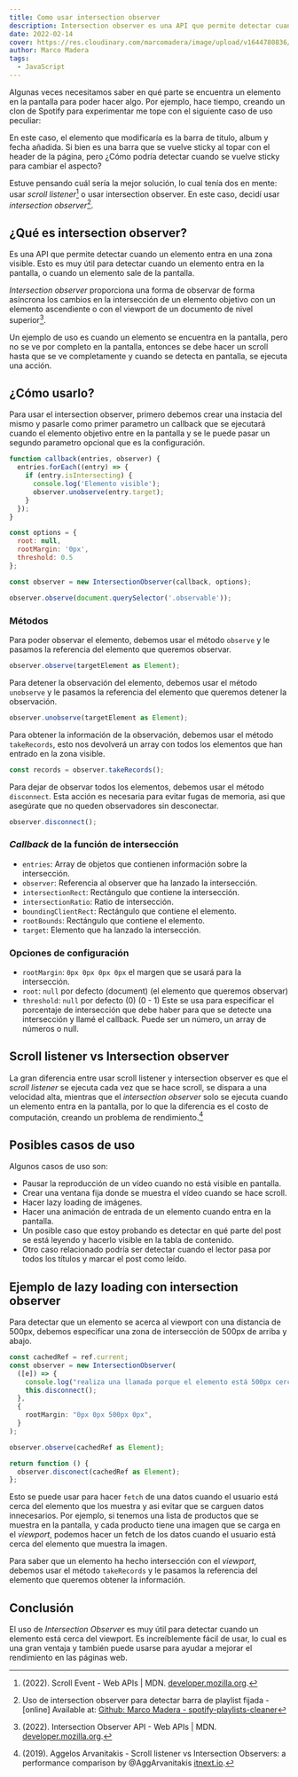```yaml
---
title: Como usar intersection observer
description: Intersection observer es una API que permite detectar cuando un elemento entra en una zona visible.
date: 2022-02-14
cover: https://res.cloudinary.com/marcomadera/image/upload/v1644780836/Blog/intersection-observer/camera_k4t8ps.jpg
author: Marco Madera
tags:
  - JavaScript
---
```


Algunas veces necesitamos saber en qué parte se encuentra un elemento en la pantalla para poder hacer algo. Por ejemplo, hace tiempo, creando un clon de Spotify para experimentar me tope con el siguiente caso de uso peculiar:

<videogif src="https://res.cloudinary.com/marcomadera/video/upload/v1641168708/Blog/intersection-observer/Pinned_header_k_rfvlbg.mp4" title="Spotify sticky table header"></videogif>

En este caso, el elemento que modificaría es la barra de titulo, album y fecha añadida. Si bien es una barra que se vuelve sticky al topar con el header de la página, pero ¿Cómo podría detectar cuando se vuelve sticky para cambiar el aspecto?

Estuve pensando cuál sería la mejor solución, lo cual tenía dos en mente: usar _scroll listener_[^1] o usar intersection observer. En este caso, decidí usar _intersection observer_[^2].

[^1]: (2022). Scroll Event - Web APIs | MDN. [developer.mozilla.org](https://developer.mozilla.org/en-US/docs/Web/API/Element/scroll_event).

[^2]: Uso de intersection observer para detectar barra de playlist fijada - [online] Available at: [Github: Marco Madera - spotify-playlists-cleaner](https://github.com/MarcoMadera/spotify-playlists-cleaner/blob/906c48d5fa097f3d6bc8ceeafa74fe208b0488a7/components/forPlaylistsPage/Titles.tsx#L24)

## ¿Qué es intersection observer?

Es una API que permite detectar cuando un elemento entra en una zona visible. Esto es muy útil para detectar cuando un elemento entra en la pantalla, o cuando un elemento sale de la pantalla.

_Intersection observer_ proporciona una forma de observar de forma asíncrona los cambios en la intersección de un elemento objetivo con un elemento ascendiente o con el viewport de un documento de nivel superior[^3].

[^3]: (2022). Intersection Observer API - Web APIs | MDN. [developer.mozilla.org](https://developer.mozilla.org/en-US/docs/Web/API/Intersection_Observer_API).

Un ejemplo de uso es cuando un elemento se encuentra en la pantalla, pero no se ve por completo en la pantalla, entonces se debe hacer un scroll hasta que se ve completamente y cuando se detecta en pantalla, se ejecuta una acción.

## ¿Cómo usarlo?

Para usar el intersection observer, primero debemos crear una instacia del mismo y pasarle como primer parametro un callback que se ejecutará cuando el elemento objetivo entre en la pantalla y se le puede pasar un segundo parametro opcional que es la configuración.

```js {"addedLines": [], "removedLines": [], "highlight": [16]}
function callback(entries, observer) {
  entries.forEach((entry) => {
    if (entry.isIntersecting) {
      console.log('Elemento visible');
      observer.unobserve(entry.target);
    }
  });
}

const options = {
  root: null,
  rootMargin: '0px',
  threshold: 0.5
};

const observer = new IntersectionObserver(callback, options);

observer.observe(document.querySelector('.observable'));
```

### Métodos

Para poder observar el elemento, debemos usar el método `observe` y le pasamos la referencia del elemento que queremos observar.

```typescript
observer.observe(targetElement as Element);
```

Para detener la observación del elemento, debemos usar el método `unobserve` y le pasamos la referencia del elemento que queremos detener la observación.

```typescript
observer.unobserve(targetElement as Element);
```

Para obtener la información de la observación, debemos usar el método `takeRecords`, esto nos devolverá un array con todos los elementos que han entrado en la zona visible.

```typescript
const records = observer.takeRecords();
```

Para dejar de observar todos los elementos, debemos usar el método `disconnect`. Esta acción es necesaria para evitar fugas de memoria, asi que asegúrate que no queden observadores sin desconectar.

```typescript
observer.disconnect();
```

### _Callback_ de la función de intersección

- `entries`: Array de objetos que contienen información sobre la intersección.
- `observer`: Referencia al observer que ha lanzado la intersección.
- `intersectionRect`: Rectángulo que contiene la intersección.
- `intersectionRatio`: Ratio de intersección.
- `boundingClientRect`: Rectángulo que contiene el elemento.
- `rootBounds`: Rectángulo que contiene el elemento.
- `target`: Elemento que ha lanzado la intersección.

### Opciones de configuración

- `rootMargin`: `0px 0px 0px 0px` el margen que se usará para la intersección.
- `root`: `null` por defecto (document) (el elemento que queremos observar)
- `threshold`: `null` por defecto (0) (0 - 1) Este se usa para especificar el porcentaje de intersección que debe haber para que se detecte una intersección y llamé el callback. Puede ser un número, un array de números o null.

## Scroll listener vs Intersection observer

La gran diferencia entre usar scroll listener y intersection observer es que el _scroll listener_ se ejecuta cada vez que se hace scroll, se dispara a una velocidad alta, mientras que el _intersection observer_ solo se ejecuta cuando un elemento entra en la pantalla, por lo que la diferencia es el costo de computación, creando un problema de rendimiento.[^4]

[^4]: (2019). Aggelos Arvanitakis - Scroll listener vs Intersection Observers: a performance comparison by @AggArvanitakis [itnext.io](https://itnext.io/1v1-scroll-listener-vs-intersection-observers-469a26ab9eb6).

<tweet id="1492930143475548161"></tweet>

## Posibles casos de uso

Algunos casos de uso son:

- Pausar la reproducción de un vídeo cuando no está visible en pantalla.
- Crear una ventana fija donde se muestra el vídeo cuando se hace scroll.
- Hacer lazy loading de imágenes.
- Hacer una animación de entrada de un elemento cuando entra en la pantalla.
- Un posible caso que estoy probando es detectar en qué parte del post se está leyendo y hacerlo visible en la tabla de contenido.\
  <videogif src="https://res.cloudinary.com/marcomadera/video/upload/v1644780526/Blog/intersection-observer/Intersection-observer-TOC_yhhqig.mp4" title="Cambiar el avance de la tabla de contenido"></videogif>
- Otro caso relacionado podría ser detectar cuando el lector pasa por todos los títulos y marcar el post como leído.

## Ejemplo de lazy loading con intersection observer

Para detectar que un elemento se acerca al viewport con una distancia de 500px, debemos especificar una zona de intersección de 500px de arriba y abajo.

```typescript {"addedLines": [], "removedLines": [], "highlight": [8]}
const cachedRef = ref.current;
const observer = new IntersectionObserver(
  ([e]) => {
    console.log("realiza una llamada porque el elemento está 500px cerca del viewport");
    this.disconnect();
  },
  {
    rootMargin: "0px 0px 500px 0px",
  }
);

observer.observe(cachedRef as Element);

return function () {
  observer.disconect(cachedRef as Element);
};
```

Esto se puede usar para hacer `fetch` de una datos cuando el usuario está cerca del elemento que los muestra y asi evitar que se carguen datos innecesarios. Por ejemplo, si tenemos una lista de productos que se muestra en la pantalla, y cada producto tiene una imagen que se carga en el _viewport_, podemos hacer un fetch de los datos cuando el usuario está cerca del elemento que muestra la imagen.

Para saber que un elemento ha hecho intersección con el _viewport_, debemos usar el método `takeRecords` y le pasamos la referencia del elemento que queremos obtener la información.

## Conclusión

El uso de _Intersection Observer_ es muy útil para detectar cuando un elemento está cerca del viewport. Es increíblemente fácil de usar, lo cual es una gran ventaja y también puede usarse para ayudar a mejorar el rendimiento en las páginas web.
